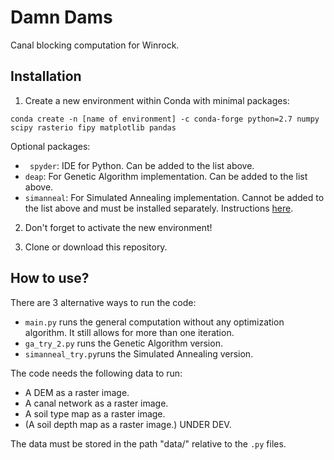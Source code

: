 # Damn Dams
Canal blocking computation for Winrock.

## Installation
1. Create a new environment within Conda with minimal packages:

```
conda create -n [name of environment] -c conda-forge python=2.7 numpy scipy rasterio fipy matplotlib pandas
```

Optional packages:
  - ``` spyder```: IDE for Python. Can be added to the list above.
  - ``` deap ```: For Genetic Algorithm implementation. Can be added to the list above.
  - ``` simanneal ```: For Simulated Annealing implementation. Cannot be added to the list above and must be installed separately. Instructions [here](https://github.com/perrygeo/simanneal).

2. Don't forget to activate the new environment!

3. Clone or download this repository.

## How to use?
There are 3 alternative ways to run the code:
  - ```main.py``` runs the general computation without any optimization algorithm. It still allows for more than one iteration.
  - ```ga_try_2.py``` runs the Genetic Algorithm version.
  - ```simanneal_try.py```runs the Simulated Annealing version.

The code needs the following data to run:
  - A DEM as a raster image.
  - A canal network as a raster image.
  - A soil type map as a raster image.
  - (A soil depth map as a raster image.) UNDER DEV.

The data must be stored in the path "data/" relative to the ```.py``` files.




